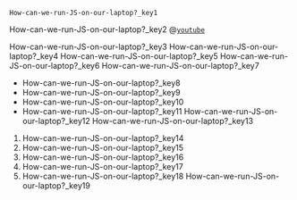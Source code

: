 ```ngMeta
How-can-we-run-JS-on-our-laptop?_key1
```

How-can-we-run-JS-on-our-laptop?_key2
@[`youtube`](https://www.`youtube`.com/watch?v=gHuIKptS0Qg)

How-can-we-run-JS-on-our-laptop?_key3
How-can-we-run-JS-on-our-laptop?_key4
How-can-we-run-JS-on-our-laptop?_key5
How-can-we-run-JS-on-our-laptop?_key6
How-can-we-run-JS-on-our-laptop?_key7
- How-can-we-run-JS-on-our-laptop?_key8
- How-can-we-run-JS-on-our-laptop?_key9
- How-can-we-run-JS-on-our-laptop?_key10
- How-can-we-run-JS-on-our-laptop?_key11
How-can-we-run-JS-on-our-laptop?_key12
How-can-we-run-JS-on-our-laptop?_key13
1. How-can-we-run-JS-on-our-laptop?_key14
2. How-can-we-run-JS-on-our-laptop?_key15
3. How-can-we-run-JS-on-our-laptop?_key16
4. How-can-we-run-JS-on-our-laptop?_key17
5. How-can-we-run-JS-on-our-laptop?_key18
How-can-we-run-JS-on-our-laptop?_key19
